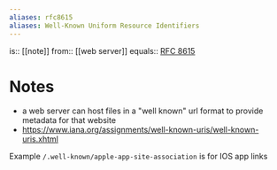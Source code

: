 ```yaml
---
aliases: rfc8615
aliases: Well-Known Uniform Resource Identifiers
---
```

is:: [[note]]
from:: [[web server]]
equals:: [RFC 8615](https://www.rfc-editor.org/rfc/)


# Notes
- a web server can host files in a "well known" url format to provide metadata for that website
- https://www.iana.org/assignments/well-known-uris/well-known-uris.xhtml

Example
`/.well-known/apple-app-site-association` is for IOS app links
